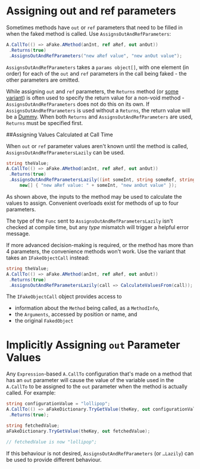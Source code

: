 # Assigning out and ref parameters

Sometimes methods have `out` or `ref` parameters that need to be
filled in when the faked method is called. Use
`AssignsOutAndRefParameters`:

```csharp
A.CallTo(() => aFake.AMethod(anInt, ref aRef, out anOut))
 .Returns(true)
 .AssignsOutAndRefParameters("new aRef value", "new anOut value");
```

`AssignsOutAndRefParameters` takes a `params object[]`, with one
element (in order) for each of the `out` and `ref` parameters in the
call being faked - the other parameters are omitted.

While assigning `out` and `ref` parameters, the `Returns` method (or
[some variant](specifying-return-values.md)) is often used to specify
the return value for a non-void method - `AssignsOutAndRefParameters`
does not do this on its own. If `AssignsOutAndRefParameters` is used
without a `Returns`, the return value will be a [Dummy](dummies.md).
When both `Returns` and `AssignsOutAndRefParameters` are used,
`Returns` must be specified first.

##Assigning Values Calculated at Call Time

When `out` or `ref` parameter values aren't known until the method is
called, `AssignsOutAndRefParametersLazily` can be used.

```csharp
string theValue;
A.CallTo(() => aFake.AMethod(anInt, ref aRef, out anOut))
 .Returns(true)
 .AssignsOutAndRefParametersLazily((int someInt, string someRef, string someOut) =>
     new[] { "new aRef value: " + someInt, "new anOut value" });
```

As shown above, the inputs to the method may be used to calculate the
values to assign. Convenient overloads exist for methods of up to four
parameters.

The type of the `Func` sent to `AssignsOutAndRefParametersLazily`
isn't checked at compile time, but any _type_ mismatch will trigger
a helpful error message.

If more advanced decision-making is required, or the method has more
than 4 parameters, the convenience methods won't work. Use the variant
that takes an `IFakeObjectCall` instead:

```csharp
string theValue;
A.CallTo(() => aFake.AMethod(anInt, ref aRef, out anOut))
 .Returns(true)
 .AssignsOutAndRefParametersLazily(call => CalculateValuesFrom(call));
```
The `IFakeObjectCall` object provides access to

* information about the `Method` being called, as a `MethodInfo`,
* the `Arguments`, accessed by position or name, and
* the original `FakedObject`

# Implicitly Assigning `out` Parameter Values

Any `Expression`-based `A.CallTo` configuration that's made on a
method that has an `out` parameter will cause the value of the variable
used in the `A.CallTo` to be assigned to the `out` parameter when the
method is actually called. For example:

```csharp
string configurationValue = "lollipop";
A.CallTo(() => aFakeDictionary.TryGetValue(theKey, out configurationValue))
 .Returns(true); 

string fetchedValue;
aFakeDictionary.TryGetValue(theKey, out fetchedValue);

// fetchedValue is now "lollipop";
```

If this behaviour is not desired, `AssignsOutAndRefParameters` (or `…Lazily`) can be used to provide different behaviour.
